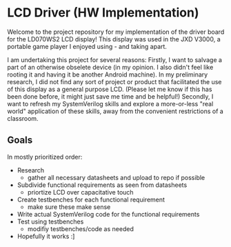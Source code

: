 # LCD Driver (HW Implementation)

Welcome to the project repository for my implementation of the driver board for the LD070WS2 LCD display!
This display was used in the JXD V3000, a portable game player I enjoyed using - and taking apart.

I am undertaking this project for several reasons:
Firstly, I want to salvage a part of an otherwise obselete device (in my opinion. I also didn't feel like rooting it and having it be another Android machine). In my preliminary research, I did not find any sort of project or product that facilitated the use of this display as a general purpose LCD. (Please let me know if this has been done before, it might just save me time and be helpful!)
Secondly, I want to refresh my SystemVerilog skills and explore a more-or-less "real world" application of these skills, away from the convenient restrictions of a classroom.

## Goals

In mostly prioritized order:

* Research
  * gather all necessary datasheets and upload to repo if possible
* Subdivide functional requirements as seen from datasheets
    * priortize LCD over capacitative touch
* Create testbenches for each functional requirement
  * make sure these make sense
* Write actual SystemVerilog code for the functional requirements
* Test using testbenches
  * modifiy testbenches/code as needed
* Hopefully it works :]
